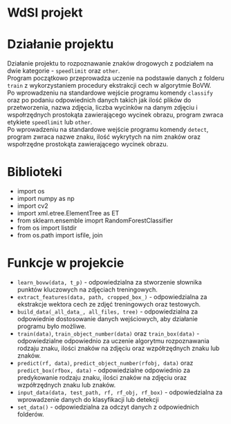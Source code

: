 # WdSI projekt

# Działanie projektu
Działanie projektu to rozpoznawanie znaków drogowych z podziałem na dwie kategorie - `speedlimit` oraz `other`. \
Program początkowo przeprowadza uczenie na podstawie danych z folderu `train` z wykorzystaniem procedury ekstrakcji cech w algorytmie BoVW.\
Po wprowadzeniu na standardowe wejście programu komendy `classify` oraz po podaniu odpowiednich danych takich jak ilość plików do przetworzenia, nazwa zdjęcia,
liczba wycinków na danym zdjęciu i wspołrzędnych prostokąta zawierającego wycinek obrazu, program zwraca etykiete `speedlimit` lub `other`.\
Po wprowadzeniu na standardowe wejście programu komendy `detect`, program zwraca nazwe znaku, ilość wykrytych na nim znaków oraz wspołrzędne prostokąta zawierającego wycinek obrazu.

# Biblioteki
- import os
- import numpy as np
- import cv2
- import xml.etree.ElementTree as ET
- from sklearn.ensemble imoprt RandomForestClassifier
- from os import listdir
- from os.path import isfile, join

# Funkcje w projekcie
- `learn_bovw(data, t_p)` - odpowiedzialna za stworzenie słownika punktów kluczowych na zdjęciach treningowych.
- `extract_features(data, path, cropped_box_)` - odpowiedzialna za ekstrakcje wektora cech ze zdjęć treningowych oraz testowych.
- `build_data(_all_data_, all_files, tree)` - odpowiedzialna za odpowiednie dostosowanie danych wejściowych, aby działanie programu było możliwe.
- `train(data)`, `train_object_number(data)` oraz `train_box(data)` - odpowiedzialne odpowiednio za uczenie algorytmu rozpoznawania rodzaju znaku, ilości znaków na zdjęciu oraz wzpółrzędnych znaku lub znaków.
- `predict(rf, data)`, `predict_object_number(rfobj, data)` oraz `predict_box(rfbox, data)` - odpowiedzialne odpowiednio za predykowanie rodzaju znaku, ilości znaków na zdjęciu oraz wzpółrzędnych znaku lub znaków.
- `input_data(data, test_path, rf, rf_obj, rf_box)` - odpowiedzialna za wprowadzenie danych do klasyfikacji lub detekcji
- `set_data()` - odpowiedzialna za odczyt danych z odpowiednich folderów.

